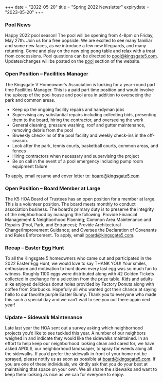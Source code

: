 +++
date = "2022-05-20"
title = "Spring 2022 Newsletter"
expirydate = "2023-05-20"
+++

### Pool News

Happy 2022 pool season! The pool will be opening from 4-8pm on Friday, May 27th. Join us for a free popsicle. We are excited to see many familiar and some new faces, as we introduce a few new lifeguards, and many returning. Come and play on the new ping pong table and relax with a treat from concessions. Pool questions can be directed to <pool@kingsgate5.com>. Updates/changes will be posted on the [pool](/pool/) section of the website.

### Open Position – Facilities Manager 

The Kingsgate V Homeowner’s Association is looking for a year-round part time Facilities Manager. This is a paid part time position and would involve the upkeep of the pool house and pool area in addition to overseeing the park and common areas.   

* Keep up the ongoing facility repairs and handyman jobs
* Supervising any substantial repairs including collecting bids, presenting them to the board, hiring the contractor, and overseeing the work
* General cleaning, pressure washing, roof and gutter maintenance, removing debris from the pool
* Biweekly check-ins of the pool facility and weekly check-ins in the off-season.
* Look after the park, tennis courts, basketball courts, common areas, and fences
* Hiring contractors when necessary and supervising the project
* Be on call in the event of a pool emergency including pump room equipment failure

To apply, email resume and cover letter to: <board@kingsgate5.com>
 
### Open Position – Board Member at Large 

The K5 HOA Board of Trustees has an open position for a member at large. This is a volunteer position. The board meets monthly to conduct association business. The board’s primary duty is to preserve the integrity of the neighborhood by managing the following: Provide Financial Management & Neighborhood Planning; Common Area Maintenance and Repairs (Pool, Park, and Entrances); Provide Architectural Change/Improvement Guidance; and Oversee the Declaration of Covenants and Rules Enforcement. To apply, email <board@kingsgate5.com>.
 
### Recap – Easter Egg Hunt 

To all the Kingsgate 5 homeowners who came out and participated in the 2022 Easter Egg Hunt, we would love to say THANK YOU! Your smiles, enthusiasm and motivation to hunt down every last egg was so much fun to witness. Roughly 1100 eggs were distributed along with 42 Golden Tickets collected in exchange for a selection from the prize table. Kids and adults alike enjoyed delicious donut holes provided by Factory Donuts along with coffee from Starbucks. Hopefully all who wanted got their chance at saying hello to our favorite purple Easter Bunny. Thank you to everyone who made this such a special day and we can’t wait to see you out there again next year! 
 
### Update – Sidewalk Maintenance 

Late last year the HOA sent out a survey asking which neighborhood projects you’d like to see tackled this year. A number of our neighbors weighed in and indicate they would like the sidewalks maintained. In an effort to help keep our neighborhood looking clean and cared for, we have asked APOLS, our neighborhood landscaper, to spray for weeds along all the sidewalks. If you’d prefer the sidewalk in front of your home not be sprayed, please notify us as soon as possible at <board@kingsgate5.com>. If you are one of these individuals, we kindly ask that you do your best at maintaining that space on your own. We all share the sidewalks and want to keep them looking as nice as we can for everyone to enjoy. 

